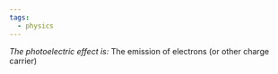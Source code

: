 ```yaml
---
tags:
  - physics
---
```


*The photoelectric effect is:* The emission of electrons (or other charge carrier)
